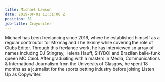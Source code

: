 ```yaml
---
title: Michael Lawson
date: 2019-08-01 11:31:00 Z
position: 31
job-title: Copywriter
---
```


Michael has been freelancing since 2016, where he established himself as a regular contributor for Mixmag and The Skinny while covering the role of Clubs Editor. Through this freelance work, he has interviewed an array of names including DJ Stingray, Helena Hauff, SHYBOI and Brazilian baile-funk queen MC Carol. After graduating with a masters in Media, Communications & International Journalism from the University of Glasgow, he spent 18 months as a journalist for the sports betting industry before joining Listen Up as Copywriter.